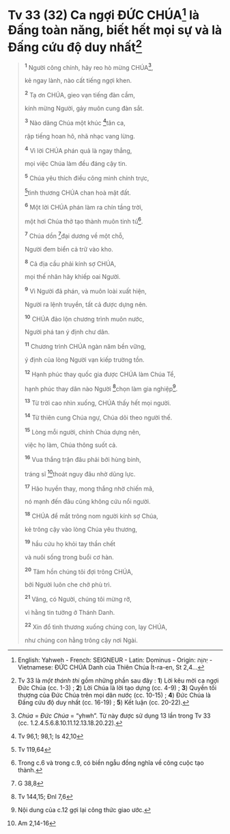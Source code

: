 # Tv 33 (32) Ca ngợi ĐỨC CHÚA[^5-8dd9b600-becb-4e9b-95e7-9b29911c4e9f] là Đấng toàn năng, biết hết mọi sự và là Đấng cứu độ duy nhất[^1-8dd9b600-becb-4e9b-95e7-9b29911c4e9f]

> <sup><b>1</b></sup> Người công chính, hãy reo hò mừng CHÚA[^2-8dd9b600-becb-4e9b-95e7-9b29911c4e9f],
>
> kẻ ngay lành, nào cất tiếng ngợi khen.
>
> <sup><b>2</b></sup> Tạ ơn CHÚA, gieo vạn tiếng đàn cầm,
>
> kính mừng Người, gảy muôn cung đàn sắt.
>
> <sup><b>3</b></sup> Nào dâng Chúa một khúc [^1@-8dd9b600-becb-4e9b-95e7-9b29911c4e9f]tân ca,
>
> rập tiếng hoan hô, nhã nhạc vang lừng.
>
> <sup><b>4</b></sup> Vì lời CHÚA phán quả là ngay thẳng,
>
> mọi việc Chúa làm đều đáng cậy tin.
>
> <sup><b>5</b></sup> Chúa yêu thích điều công minh chính trực,
>
> [^2@-8dd9b600-becb-4e9b-95e7-9b29911c4e9f]tình thương CHÚA chan hoà mặt đất.
>
> <sup><b>6</b></sup> Một lời CHÚA phán làm ra chín tầng trời,
>
> một hơi Chúa thở tạo thành muôn tinh tú[^3-8dd9b600-becb-4e9b-95e7-9b29911c4e9f].
>
> <sup><b>7</b></sup> Chúa dồn [^3@-8dd9b600-becb-4e9b-95e7-9b29911c4e9f]đại dương về một chỗ,
>
> Người đem biển cả trữ vào kho.
>
> <sup><b>8</b></sup> Cả địa cầu phải kính sợ CHÚA,
>
> mọi thế nhân hãy khiếp oai Người.
>
> <sup><b>9</b></sup> Vì Người đã phán, và muôn loài xuất hiện,
>
> Người ra lệnh truyền, tất cả được dựng nên.
>
> <sup><b>10</b></sup> CHÚA đảo lộn chương trình muôn nước,
>
> Người phá tan ý định chư dân.
>
> <sup><b>11</b></sup> Chương trình CHÚA ngàn năm bền vững,
>
> ý định của lòng Người vạn kiếp trường tồn.
>
> <sup><b>12</b></sup> Hạnh phúc thay quốc gia được CHÚA làm Chúa Tể,
>
> hạnh phúc thay dân nào Người [^4@-8dd9b600-becb-4e9b-95e7-9b29911c4e9f]chọn làm gia nghiệp[^4-8dd9b600-becb-4e9b-95e7-9b29911c4e9f].
>
> <sup><b>13</b></sup> Từ trời cao nhìn xuống, CHÚA thấy hết mọi người.
>
> <sup><b>14</b></sup> Từ thiên cung Chúa ngự, Chúa dõi theo người thế.
>
> <sup><b>15</b></sup> Lòng mỗi người, chính Chúa dựng nên,
>
> việc họ làm, Chúa thông suốt cả.
>
> <sup><b>16</b></sup> Vua thắng trận đâu phải bởi hùng binh,
>
> tráng sĩ [^5@-8dd9b600-becb-4e9b-95e7-9b29911c4e9f]thoát nguy đâu nhờ dũng lực.
>
> <sup><b>17</b></sup> Hão huyền thay, mong thắng nhờ chiến mã,
>
> nó mạnh đến đâu cũng không cứu nổi người.
>
> <sup><b>18</b></sup> CHÚA để mắt trông nom người kính sợ Chúa,
>
> kẻ trông cậy vào lòng Chúa yêu thương,
>
> <sup><b>19</b></sup> hầu cứu họ khỏi tay thần chết
>
> và nuôi sống trong buổi cơ hàn.
>
> <sup><b>20</b></sup> Tâm hồn chúng tôi đợi trông CHÚA,
>
> bởi Người luôn che chở phù trì.
>
> <sup><b>21</b></sup> Vâng, có Người, chúng tôi mừng rỡ,
>
> vì hằng tin tưởng ở Thánh Danh.
>
> <sup><b>22</b></sup> Xin đổ tình thương xuống chúng con, lạy CHÚA,
>
> như chúng con hằng trông cậy nơi Ngài.

[^1-8dd9b600-becb-4e9b-95e7-9b29911c4e9f]: Tv 33 là *một thánh thi* gồm những phần sau đây : **1**) Lời kêu mời ca ngợi Đức Chúa (cc. 1-3) ; **2**) Lời Chúa là lời tạo dựng (cc. 4-9) ; **3**) Quyền tối thượng của Đức Chúa trên mọi dân nước (cc. 10-15) ; **4**) Đức Chúa là Đấng cứu độ duy nhất (cc. 16-19) ; **5**) Kết luận (cc. 20-22).
[^2-8dd9b600-becb-4e9b-95e7-9b29911c4e9f]: *Chúa* = *Đức Chúa* = “yhwh”. Từ này được sử dụng 13 lần trong Tv 33 (cc. 1.2.4.5.6.8.10.11.12.13.18.20.22).
[^3-8dd9b600-becb-4e9b-95e7-9b29911c4e9f]: Trong c.6 và trong c.9, có biền ngẫu đồng nghĩa về công cuộc tạo thành.
[^4-8dd9b600-becb-4e9b-95e7-9b29911c4e9f]: Nội dung của c.12 gợi lại công thức giao ước.
[^5-8dd9b600-becb-4e9b-95e7-9b29911c4e9f]: English: Yahweh - French: SEIGNEUR - Latin: Dominus - Origin: &#1497;&#1456;&#1492;&#64331;&#1464;&#1492; - Vietnamese: ĐỨC CHÚA Danh của Thiên Chúa Ít-ra-en, St 2,4...
[^1@-8dd9b600-becb-4e9b-95e7-9b29911c4e9f]: Tv 96,1; 98,1; Is 42,10
[^2@-8dd9b600-becb-4e9b-95e7-9b29911c4e9f]: Tv 119,64
[^3@-8dd9b600-becb-4e9b-95e7-9b29911c4e9f]: G 38,8
[^4@-8dd9b600-becb-4e9b-95e7-9b29911c4e9f]: Tv 144,15; Đnl 7,6
[^5@-8dd9b600-becb-4e9b-95e7-9b29911c4e9f]: Am 2,14-16